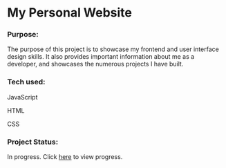 <h1>My Personal Website </h1>
<h3>Purpose:</h3>
The purpose of this project is to showcase my frontend and user interface design skills. It also provides important information about me as a developer, and showcases the numerous projects I have built.

<h3>Tech used:</h3>
<p>JavaScript</p>
<p>HTML</p>
<p>CSS</p>


<h3>Project Status:</h3>
In progress. 
Click <a href="https://jch1013.github.io/Personal-Website/">here</a> to view progress.

